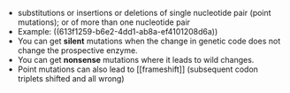 - substitutions or insertions or deletions of single nucleotide pair (point mutations); or of more than one nucleotide pair
- Example: ((613f1259-b6e2-4dd1-ab8a-ef4101208d6a))
- You can get **silent** mutations when the change in genetic code does not change the prospective enzyme.
- You can get **nonsense** mutations where it leads to wild changes.
- Point mutations can also lead to [[frameshift]] (subsequent codon triplets shifted and all wrong)
